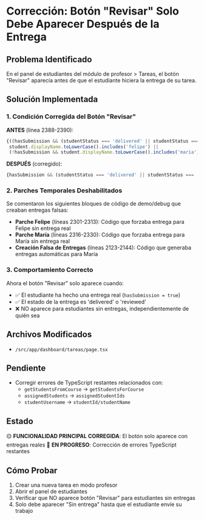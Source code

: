 # Corrección: Botón "Revisar" Solo Debe Aparecer Después de la Entrega

## Problema Identificado
En el panel de estudiantes del módulo de profesor > Tareas, el botón "Revisar" aparecía antes de que el estudiante hiciera la entrega de su tarea.

## Solución Implementada

### 1. Condición Corregida del Botón "Revisar"
**ANTES** (línea 2388-2390):
```typescript
{((hasSubmission && (studentStatus === 'delivered' || studentStatus === 'reviewed')) || 
 student.displayName.toLowerCase().includes('felipe') ||
 (!hasSubmission && student.displayName.toLowerCase().includes('maria'))) ? (
```

**DESPUÉS** (corregido):
```typescript
{hasSubmission && (studentStatus === 'delivered' || studentStatus === 'reviewed') ? (
```

### 2. Parches Temporales Deshabilitados
Se comentaron los siguientes bloques de código de demo/debug que creaban entregas falsas:

- **Parche Felipe** (líneas 2301-2313): Código que forzaba entrega para Felipe sin entrega real
- **Parche María** (líneas 2316-2330): Código que forzaba entrega para María sin entrega real  
- **Creación Falsa de Entregas** (líneas 2123-2144): Código que generaba entregas automáticas para María

### 3. Comportamiento Correcto
Ahora el botón "Revisar" solo aparece cuando:
- ✅ El estudiante ha hecho una entrega real (`hasSubmission = true`)
- ✅ El estado de la entrega es 'delivered' o 'reviewed'
- ❌ NO aparece para estudiantes sin entregas, independientemente de quién sea

## Archivos Modificados
- `/src/app/dashboard/tareas/page.tsx`

## Pendiente
- Corregir errores de TypeScript restantes relacionados con:
  - `getStudentsFromCourse` → `getStudentsForCourse`  
  - `assignedStudents` → `assignedStudentIds`
  - `studentUsername` → `studentId/studentName`

## Estado
🟡 **FUNCIONALIDAD PRINCIPAL CORREGIDA**: El botón solo aparece con entregas reales
🔄 **EN PROGRESO**: Corrección de errores TypeScript restantes

## Cómo Probar
1. Crear una nueva tarea en modo profesor
2. Abrir el panel de estudiantes
3. Verificar que NO aparece botón "Revisar" para estudiantes sin entregas
4. Solo debe aparecer "Sin entrega" hasta que el estudiante envíe su trabajo
